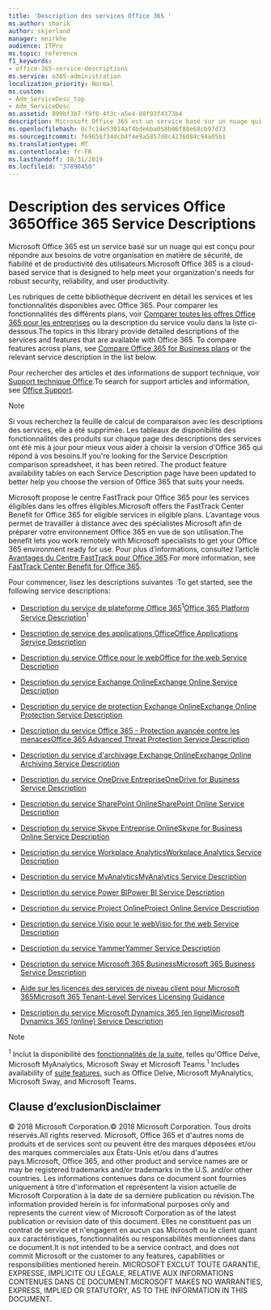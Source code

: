 ```yaml
---
title: 'Description des services Office 365 '
ms.author: sharik
author: skjerland
manager: mnirkhe
audience: ITPro
ms.topic: reference
f1_keywords:
- office-365-service-descriptions
ms.service: o365-administration
localization_priority: Normal
ms.custom:
- Adm_ServiceDesc_top
- Adm_ServiceDesc
ms.assetid: 899bf3b7-f9f0-4f3c-a5e4-88f93f4373b4
description: Microsoft Office 365 est un service basé sur un nuage qui est conçu pour répondre aux besoins de votre organisation en matière de sécurité, de fiabilité et de productivité des utilisateurs.
ms.openlocfilehash: 0c7c14e53014af4bde6ba058b06f88e68cb97d73
ms.sourcegitcommit: f69656f34dcb4f4e9a5857d8c4236084c94a05b1
ms.translationtype: MT
ms.contentlocale: fr-FR
ms.lasthandoff: 10/31/2019
ms.locfileid: "37890450"
---
```

# <a name="office-365-service-descriptions"></a><span data-ttu-id="ff014-103">Description des services Office 365</span><span class="sxs-lookup"><span data-stu-id="ff014-103">Office 365 Service Descriptions</span></span> 

<span data-ttu-id="ff014-104">Microsoft Office 365 est un service basé sur un nuage qui est conçu pour répondre aux besoins de votre organisation en matière de sécurité, de fiabilité et de productivité des utilisateurs.</span><span class="sxs-lookup"><span data-stu-id="ff014-104">Microsoft Office 365 is a cloud-based service that is designed to help meet your organization's needs for robust security, reliability, and user productivity.</span></span> 
  
<span data-ttu-id="ff014-p101">Les rubriques de cette bibliothèque décrivent en détail les services et les fonctionnalités disponibles avec Office 365. Pour comparer les fonctionnalités des différents plans, voir [Comparer toutes les offres Office 365 pour les entreprises](https://go.microsoft.com/fwlink/?LinkID=799177&amp;clcid=0x409) ou la description du service voulu dans la liste ci-dessous.</span><span class="sxs-lookup"><span data-stu-id="ff014-p101">The topics in this library provide detailed descriptions of the services and features that are available with Office 365. To compare features across plans, see [Compare Office 365 for Business plans](https://go.microsoft.com/fwlink/?LinkID=799177&amp;clcid=0x409) or the relevant service description in the list below.</span></span> 
  
<span data-ttu-id="ff014-107">Pour rechercher des articles et des informations de support technique, voir [Support technique Office](https://support.office.com/).</span><span class="sxs-lookup"><span data-stu-id="ff014-107">To search for support articles and information, see [Office Support](https://support.office.com/).</span></span>
  
> [!NOTE]
> <span data-ttu-id="ff014-p102">Si vous recherchez la feuille de calcul de comparaison avec les descriptions des services, elle a été supprimée. Les tableaux de disponibilité des fonctionnalités des produits sur chaque page des descriptions des services ont été mis à jour pour mieux vous aider à choisir la version d'Office 365 qui répond à vos besoins.</span><span class="sxs-lookup"><span data-stu-id="ff014-p102">If you're looking for the Service Description comparison spreadsheet, it has been retired. The product feature availability tables on each Service Description page have been updated to better help you choose the version of Office 365 that suits your needs.</span></span> 
  
<span data-ttu-id="ff014-110">Microsoft propose le centre FastTrack pour Office 365 pour les services éligibles dans les offres éligibles.</span><span class="sxs-lookup"><span data-stu-id="ff014-110">Microsoft offers the FastTrack Center Benefit for Office 365 for eligible services in eligible plans.</span></span> <span data-ttu-id="ff014-111">L’avantage vous permet de travailler à distance avec des spécialistes Microsoft afin de préparer votre environnement Office 365 en vue de son utilisation.</span><span class="sxs-lookup"><span data-stu-id="ff014-111">The benefit lets you work remotely with Microsoft specialists to get your Office 365 environment ready for use.</span></span> <span data-ttu-id="ff014-112">Pour plus d’informations, consultez l’article [Avantages du Centre FastTrack pour Office 365](https://docs.microsoft.com/fasttrack/O365-fasttrack-benefit-for-office-365).</span><span class="sxs-lookup"><span data-stu-id="ff014-112">For more information, see [FastTrack Center Benefit for Office 365](https://docs.microsoft.com/fasttrack/O365-fasttrack-benefit-for-office-365).</span></span>
  
<span data-ttu-id="ff014-113">Pour commencer, lisez les descriptions suivantes :</span><span class="sxs-lookup"><span data-stu-id="ff014-113">To get started, see the following service descriptions:</span></span>
  
- <span data-ttu-id="ff014-114">[Description du service de plateforme Office 365](office-365-platform-service-description/office-365-platform-service-description.md)<sup>1</sup></span><span class="sxs-lookup"><span data-stu-id="ff014-114">[Office 365 Platform Service Description](office-365-platform-service-description/office-365-platform-service-description.md)<sup>1</sup></span></span>
    
- [<span data-ttu-id="ff014-115">Description de service des applications Office</span><span class="sxs-lookup"><span data-stu-id="ff014-115">Office Applications Service Description</span></span>](office-applications-service-description/office-applications-service-description.md)
    
- [<span data-ttu-id="ff014-116">Description du service Office pour le web</span><span class="sxs-lookup"><span data-stu-id="ff014-116">Office for the web Service Description</span></span>](office-online-service-description/office-online-service-description.md)
    
- [<span data-ttu-id="ff014-117">Description du service Exchange Online</span><span class="sxs-lookup"><span data-stu-id="ff014-117">Exchange Online Service Description</span></span>](exchange-online-service-description/exchange-online-service-description.md)
    
- [<span data-ttu-id="ff014-118">Description du service de protection Exchange Online</span><span class="sxs-lookup"><span data-stu-id="ff014-118">Exchange Online Protection Service Description</span></span>](exchange-online-protection-service-description/exchange-online-protection-service-description.md)
    
- [<span data-ttu-id="ff014-119">Description du service Office 365 - Protection avancée contre les menaces</span><span class="sxs-lookup"><span data-stu-id="ff014-119">Office 365 Advanced Threat Protection Service Description</span></span>](office-365-advanced-threat-protection-service-description.md)
    
- [<span data-ttu-id="ff014-120">Description du service d'archivage Exchange Online</span><span class="sxs-lookup"><span data-stu-id="ff014-120">Exchange Online Archiving Service Description</span></span>](exchange-online-archiving-service-description/exchange-online-archiving-service-description.md)
    
- [<span data-ttu-id="ff014-121">Description du service OneDrive Entreprise</span><span class="sxs-lookup"><span data-stu-id="ff014-121">OneDrive for Business Service Description</span></span>](onedrive-for-business-service-description.md)
    
- [<span data-ttu-id="ff014-122">Description du service SharePoint Online</span><span class="sxs-lookup"><span data-stu-id="ff014-122">SharePoint Online Service Description</span></span>](sharepoint-online-service-description/sharepoint-online-service-description.md)
    
- [<span data-ttu-id="ff014-123">Description du service Skype Entreprise Online</span><span class="sxs-lookup"><span data-stu-id="ff014-123">Skype for Business Online Service Description</span></span>](skype-for-business-online-service-description/skype-for-business-online-service-description.md)
    
- [<span data-ttu-id="ff014-124">Description du service Workplace Analytics</span><span class="sxs-lookup"><span data-stu-id="ff014-124">Workplace Analytics Service Description</span></span>](workplace-analytics-service-description.md)

- [<span data-ttu-id="ff014-125">Description du service MyAnalytics</span><span class="sxs-lookup"><span data-stu-id="ff014-125">MyAnalytics Service Description</span></span>](mya-service-description.md)
    
- [<span data-ttu-id="ff014-126">Description du service Power BI</span><span class="sxs-lookup"><span data-stu-id="ff014-126">Power BI Service Description</span></span>](power-bi-service-description.md)
    
- [<span data-ttu-id="ff014-127">Description du service Project Online</span><span class="sxs-lookup"><span data-stu-id="ff014-127">Project Online Service Description</span></span>](project-online-service-description/project-online-service-description.md)
    
- [<span data-ttu-id="ff014-128">Description du service Visio pour le web</span><span class="sxs-lookup"><span data-stu-id="ff014-128">Visio for the web Service Description</span></span>](visio-online-service-description/visio-online-service-description.md)
    
- [<span data-ttu-id="ff014-129">Description du service Yammer</span><span class="sxs-lookup"><span data-stu-id="ff014-129">Yammer Service Description</span></span>](yammer-service-description/yammer-service-description.md)

- [<span data-ttu-id="ff014-130">Description du service Microsoft 365 Business</span><span class="sxs-lookup"><span data-stu-id="ff014-130">Microsoft 365 Business Service Description</span></span>](microsoft-365-service-descriptions/microsoft-365-business-service-description.md)

- [<span data-ttu-id="ff014-131">Aide sur les licences des services de niveau client pour Microsoft 365</span><span class="sxs-lookup"><span data-stu-id="ff014-131">Microsoft 365 Tenant-Level Services Licensing Guidance</span></span>](microsoft-365-service-descriptions/microsoft-365-tenantlevel-services-licensing-guidance/microsoft-365-tenantlevel-services-licensing-guidance.md)
    
- [<span data-ttu-id="ff014-132">Description du service Microsoft Dynamics 365 (en ligne)</span><span class="sxs-lookup"><span data-stu-id="ff014-132">Microsoft Dynamics 365 (online) Service Description</span></span>](microsoft-dynamics-365-online-service-description.md)
    
> [!NOTE]
> <span data-ttu-id="ff014-133"><sup>1</sup> Inclut la disponibilité des [fonctionnalités de la suite](https://docs.microsoft.com/office365/servicedescriptions/office-365-platform-service-description/office-365-suite-features), telles qu'Office Delve, Microsoft MyAnalytics, Microsoft Sway et Microsoft Teams.</span><span class="sxs-lookup"><span data-stu-id="ff014-133"><sup>1</sup> Includes availability of [suite features](https://docs.microsoft.com/office365/servicedescriptions/office-365-platform-service-description/office-365-suite-features), such as Office Delve, Microsoft MyAnalytics, Microsoft Sway, and Microsoft Teams.</span></span>
  
## <a name="disclaimer"></a><span data-ttu-id="ff014-134">Clause d’exclusion</span><span class="sxs-lookup"><span data-stu-id="ff014-134">Disclaimer</span></span>

<span data-ttu-id="ff014-135">© 2018 Microsoft Corporation.</span><span class="sxs-lookup"><span data-stu-id="ff014-135">© 2018 Microsoft Corporation.</span></span> <span data-ttu-id="ff014-136">Tous droits réservés.</span><span class="sxs-lookup"><span data-stu-id="ff014-136">All rights reserved.</span></span> <span data-ttu-id="ff014-137">Microsoft, Office 365 et d'autres noms de produits et de services sont ou peuvent être des marques déposées et/ou des marques commerciales aux États-Unis et/ou dans d'autres pays.</span><span class="sxs-lookup"><span data-stu-id="ff014-137">Microsoft, Office 365, and other product and service names are or may be registered trademarks and/or trademarks in the U.S. and/or other countries.</span></span> <span data-ttu-id="ff014-138">Les informations contenues dans ce document sont fournies uniquement à titre d'information et représentent la vision actuelle de Microsoft Corporation à la date de sa dernière publication ou révision.</span><span class="sxs-lookup"><span data-stu-id="ff014-138">The information provided herein is for informational purposes only and represents the current view of Microsoft Corporation as of the latest publication or revision date of this document.</span></span> <span data-ttu-id="ff014-139">Elles ne constituent pas un contrat de service et n'engagent en aucun cas Microsoft ou le client quant aux caractéristiques, fonctionnalités ou responsabilités mentionnées dans ce document.</span><span class="sxs-lookup"><span data-stu-id="ff014-139">It is not intended to be a service contract, and does not commit Microsoft or the customer to any features, capabilities or responsibilities mentioned herein.</span></span> <span data-ttu-id="ff014-140">MICROSOFT EXCLUT TOUTE GARANTIE, EXPRESSE, IMPLICITE OU LÉGALE, RELATIVE AUX INFORMATIONS CONTENUES DANS CE DOCUMENT.</span><span class="sxs-lookup"><span data-stu-id="ff014-140">MICROSOFT MAKES NO WARRANTIES, EXPRESS, IMPLIED OR STATUTORY, AS TO THE INFORMATION IN THIS DOCUMENT.</span></span> 
  
